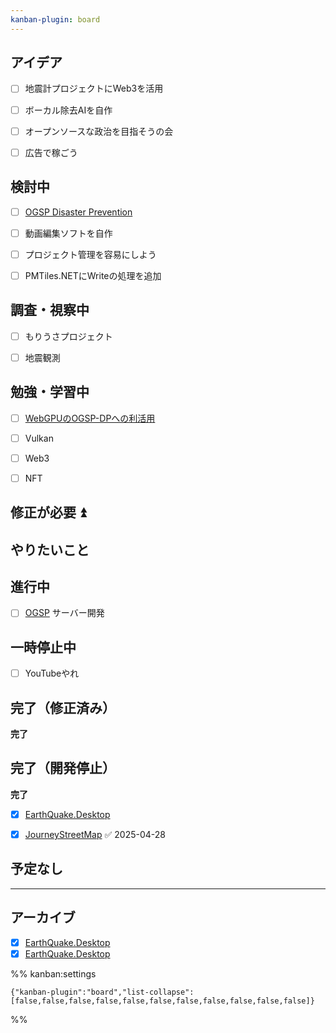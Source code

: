 ```yaml
---
kanban-plugin: board
---
```


## アイデア

- [ ] 地震計プロジェクトにWeb3を活用
- [ ] ボーカル除去AIを自作
- [ ] オープンソースな政治を目指そうの会
- [ ] 広告で稼ごう


## 検討中

- [ ] [OGSP Disaster Prevention](../okayugroup/OGSP/previous/disaster-prevention/OGSP%20Disaster%20Prevention.md)
- [ ] 動画編集ソフトを自作
- [ ] プロジェクト管理を容易にしよう
- [ ] PMTiles.NETにWriteの処理を追加


## 調査・視察中

- [ ] もりうさプロジェクト
- [ ] 地震観測


## 勉強・学習中

- [ ] [WebGPUのOGSP-DPへの利活用](../okayugroup/OGSP/previous/WebGPUのOGSP-DPへの利活用.md)
- [ ] Vulkan
- [ ] Web3
- [ ] NFT


## 修正が必要 ⏫



## やりたいこと



## 進行中

- [ ] [OGSP](../okayugroup/OGSP/OGSP.md) サーバー開発


## 一時停止中

- [ ] YouTubeやれ


## 完了（修正済み）

**完了**


## 完了（開発停止）

**完了**
- [x] [EarthQuake.Desktop](../okayugroup/OGSP/previous/EarthQuake/_index.md)
- [x] [JourneyStreetMap](../develop/JourneyStreetMap/JourneyStreetMap.md) ✅ 2025-04-28


## 予定なし



***

## アーカイブ

- [x] [EarthQuake.Desktop](../okayugroup/OGSP/previous/EarthQuake/_index.md)
- [x] [EarthQuake.Desktop](../okayugroup/OGSP/previous/EarthQuake/_index.md)

%% kanban:settings
```
{"kanban-plugin":"board","list-collapse":[false,false,false,false,false,false,false,false,false,false,false]}
```
%%